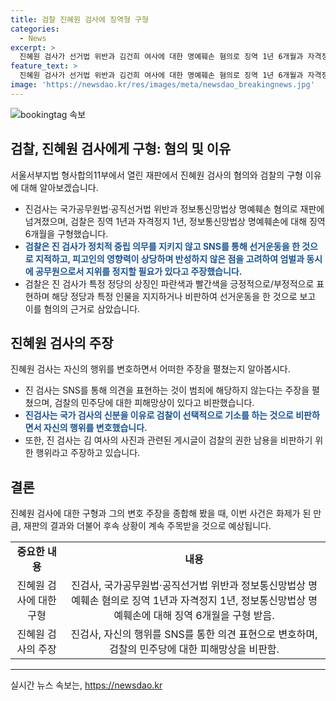 ```yaml
---
title: 검찰 진혜원 검사에 징역형 구형
categories:
  - News
excerpt: >
  진혜원 검사가 선거법 위반과 김건희 여사에 대한 명예훼손 혐의로 징역 1년 6개월과 자격정지 1년을 구형받았다. 검찰은 그의 SNS를 통해 선거운동을 한 것을 지적하며, 팔로워 1만명 이상을 보유한 것과 반성하지 않았다는 점을 감안하여 징역형과 자격정지를 요구했다. 또한, 특정 정당을 지지·비판하고 선거운동을 한 것으로 평가되었으며, 김 여사를 조롱한 혐의도 받았다. 진 검사는 이에 대해 검찰을 비판하고 자신의 의견을 주장했다.
feature_text: >
  진혜원 검사가 선거법 위반과 김건희 여사에 대한 명예훼손 혐의로 징역 1년 6개월과 자격정지 1년을 구형받았다. 검찰은 그의 SNS를 통해 선거운동을 한 것을 지적하며, 팔로워 1만명 이상을 보유한 것과 반성하지 않았다는 점을 감안하여 징역형과 자격정지를 요구했다. 또한, 특정 정당을 지지·비판하고 선거운동을 한 것으로 평가되었으며, 김 여사를 조롱한 혐의도 받았다. 진 검사는 이에 대해 검찰을 비판하고 자신의 의견을 주장했다.
image: 'https://newsdao.kr/res/images/meta/newsdao_breakingnews.jpg'
---
```


<p><img src="https://newsdao.kr/res/images/meta/newsdao_breakingnews.jpg" alt="bookingtag 속보" /></p>

<h2 data-ke-size="size26">검찰, 진혜원 검사에게 구형: 혐의 및 이유</h2>

<p data-ke-size="size16">서울서부지법 형사합의11부에서 열린 재판에서 진혜원 검사의 혐의와 검찰의 구형 이유에 대해 알아보겠습니다.</p>

<ul>
  <li>진검사는 국가공무원법·공직선거법 위반과 정보통신망법상 명예훼손 혐의로 재판에 넘겨졌으며, 검찰은 징역 1년과 자격정지 1년, 정보통신망법상 명예훼손에 대해 징역 6개월을 구형했습니다.</li>
  <li><b><span style="color: #1a5490;">검찰은 진 검사가 정치적 중립 의무를 지키지 않고 SNS를 통해 선거운동을 한 것으로 지적하고, 피고인의 영향력이 상당하며 반성하지 않은 점을 고려하여 엄벌과 동시에 공무원으로서 지위를 정지할 필요가 있다고 주장했습니다.</span></b></li>
  <li>검찰은 진 검사가 특정 정당의 상징인 파란색과 빨간색을 긍정적으로/부정적으로 표현하며 해당 정당과 특정 인물을 지지하거나 비판하여 선거운동을 한 것으로 보고 이를 혐의의 근거로 삼았습니다.</li>
</ul>

<h2 data-ke-size="size26">진혜원 검사의 주장</h2>

<p data-ke-size="size16">진혜원 검사는 자신의 행위를 변호하면서 어떠한 주장을 펼쳤는지 알아봅시다.</p>

<ul>
  <li>진 검사는 SNS를 통해 의견을 표현하는 것이 범죄에 해당하지 않는다는 주장을 펼쳤으며, 검찰의 민주당에 대한 피해망상이 있다고 비판했습니다.</li>
  <li><b><span style="color: #1a5490;">진검사는 국가 검사의 신분을 이유로 검찰이 선택적으로 기소를 하는 것으로 비판하면서 자신의 행위를 변호했습니다.</span></b></li>
  <li>또한, 진 검사는 김 여사의 사진과 관련된 게시글이 검찰의 권한 남용을 비판하기 위한 행위라고 주장하고 있습니다.</li>
</ul>

<h2 data-ke-size="size26">결론</h2>

<p data-ke-size="size16">진혜원 검사에 대한 구형과 그의 변호 주장을 종합해 봤을 때, 이번 사건은 화제가 된 만큼, 재판의 결과와 더불어 후속 상황이 계속 주목받을 것으로 예상됩니다.</p>

<table>
  <tbody>
    <tr>
      <td style="text-align: center; height: 17px;"><b>중요한 내용</b></td>
      <td style="text-align: center; height: 17px;"><b>내용</b></td>
    </tr>
    <tr>
      <td style="text-align: center;">진혜원 검사에 대한 구형</td>
      <td style="text-align: center;">진검사, 국가공무원법·공직선거법 위반과 정보통신망법상 명예훼손 혐의로 징역 1년과 자격정지 1년, 정보통신망법상 명예훼손에 대해 징역 6개월을 구형 받음.</td>
    </tr>
    <tr>
      <td style="text-align: center;">진혜원 검사의 주장</td>
      <td style="text-align: center;">진검사, 자신의 행위를 SNS를 통한 의견 표현으로 변호하며, 검찰의 민주당에 대한 피해망상을 비판함.</td>
    </tr>
  </tbody>
</table>

<hr>
실시간 뉴스 속보는, <a href="https://newsdao.kr" rel="dofollow">https://newsdao.kr</a>


